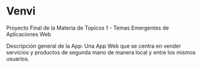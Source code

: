 # Venvi
Proyecto Final de la Materia de Topicos 1 - Temas Emergentes de Aplicaciones Web

Descripción general de la App:
Una App Web que se centra en vender servicios y productos de segunda mano de manera local y entre los mismos usuarios.
